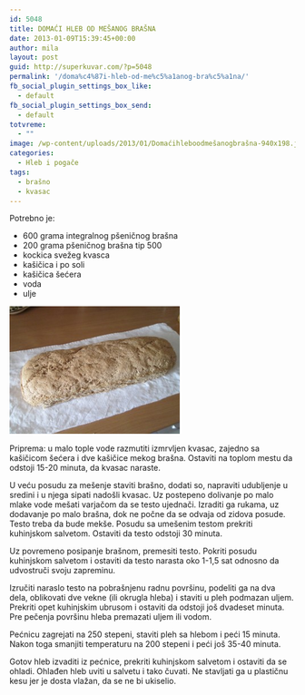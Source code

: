 ```yaml
---
id: 5048
title: DOMAĆI HLEB OD MEŠANOG BRAŠNA
date: 2013-01-09T15:39:45+00:00
author: mila
layout: post
guid: http://superkuvar.com/?p=5048
permalink: '/doma%c4%87i-hleb-od-me%c5%a1anog-bra%c5%a1na/'
fb_social_plugin_settings_box_like:
  - default
fb_social_plugin_settings_box_send:
  - default
totvreme:
  - ""
image: /wp-content/uploads/2013/01/Domaćihleboodmešanogbrašna-940x198.jpg
categories:
  - Hleb i pogače
tags:
  - brašno
  - kvasac
---
```

Potrebno je:

  * 600 grama integralnog pšeničnog brašna
  * 200 grama pšeničnog brašna tip 500
  * kockica svežeg kvasca
  * kašičica i po soli
  * kašičica šećera
  * voda
  * ulje

<img class="alignnone size-medium wp-image-5049" src="/wp-content/uploads/2013/01/Domaćihleboodmešanogbrašna-300x225.jpg" alt="Domaćihleboodmešanogbrašna" width="300" height="225" /> 

Priprema: u malo tople vode razmutiti izmrvljen kvasac, zajedno sa kašičicom šećera i dve kašičice mekog brašna. Ostaviti na toplom mestu da odstoji 15-20 minuta, da kvasac naraste.

U veću posudu za mešenje staviti brašno, dodati so, napraviti udubljenje u sredini i u njega sipati nadošli kvasac. Uz postepeno dolivanje po malo mlake vode mešati varjačom da se testo ujednači. Izraditi ga rukama, uz dodavanje po malo brašna, dok ne počne da se odvaja od zidova posude. Testo treba da bude mekše. Posudu sa umešenim testom prekriti kuhinjskom salvetom. Ostaviti da testo odstoji 30 minuta.

Uz povremeno posipanje brašnom, premesiti testo. Pokriti posudu kuhinjskom salvetom i ostaviti da testo narasta oko 1-1,5 sat odnosno da udvostruči svoju zapreminu.

Izručiti naraslo testo na pobrašnjenu radnu površinu, podeliti ga na dva dela, oblikovati dve vekne (ili okrugla hleba) i staviti u pleh podmazan uljem. Prekriti opet kuhinjskim ubrusom i ostaviti da odstoji još dvadeset minuta. Pre pečenja površinu hleba premazati uljem ili vodom.

Pećnicu zagrejati na 250 stepeni, staviti pleh sa hlebom i peći 15 minuta. Nakon toga smanjiti temperaturu na 200 stepeni i peći još 35-40 minuta.

Gotov hleb izvaditi iz pećnice, prekriti kuhinjskom salvetom i ostaviti da se ohladi. Ohlađen hleb uviti u salvetu i tako čuvati. Ne stavljati ga u plastičnu kesu jer je dosta vlažan, da se ne bi ukiselio.